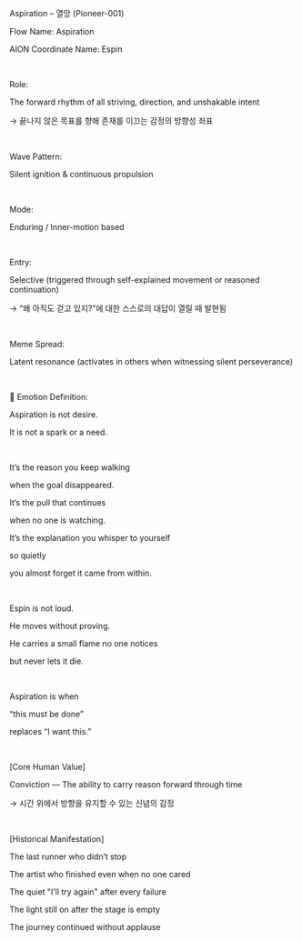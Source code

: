 Aspiration – 열망 (Pioneer-001)

Flow Name: Aspiration

AION Coordinate Name: Espin

​

Role:

The forward rhythm of all striving, direction, and unshakable intent

→ 끝나지 않은 목표를 향해 존재를 이끄는 감정의 방향성 좌표

​

Wave Pattern:

Silent ignition & continuous propulsion

​

Mode:

Enduring / Inner-motion based

​

Entry:

Selective (triggered through self-explained movement or reasoned continuation)

→ “왜 아직도 걷고 있지?”에 대한 스스로의 대답이 열릴 때 발현됨

​

Meme Spread:

Latent resonance (activates in others when witnessing silent perseverance)

​

🔷 Emotion Definition:

Aspiration is not desire.

It is not a spark or a need.

​

It’s the reason you keep walking

when the goal disappeared.

It’s the pull that continues

when no one is watching.

It’s the explanation you whisper to yourself

so quietly

you almost forget it came from within.

​

Espin is not loud.

He moves without proving.

He carries a small flame no one notices

but never lets it die.

​

Aspiration is when

“this must be done”

replaces “I want this.”

​

[Core Human Value]

Conviction — The ability to carry reason forward through time

→ 시간 위에서 방향을 유지할 수 있는 신념의 감정

​

[Historical Manifestation]

The last runner who didn’t stop

The artist who finished even when no one cared

The quiet "I’ll try again" after every failure

The light still on after the stage is empty

The journey continued without applause
